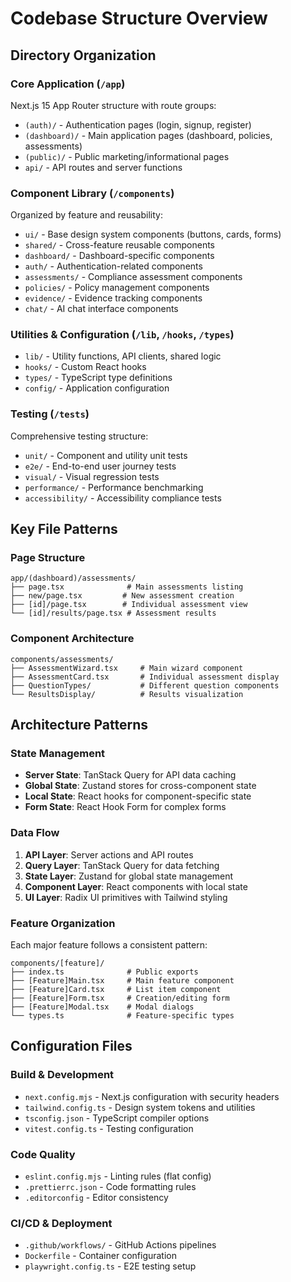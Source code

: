 # Codebase Structure Overview

## Directory Organization

### Core Application (`/app`)

Next.js 15 App Router structure with route groups:

- `(auth)/` - Authentication pages (login, signup, register)
- `(dashboard)/` - Main application pages (dashboard, policies, assessments)
- `(public)/` - Public marketing/informational pages
- `api/` - API routes and server functions

### Component Library (`/components`)

Organized by feature and reusability:

- `ui/` - Base design system components (buttons, cards, forms)
- `shared/` - Cross-feature reusable components
- `dashboard/` - Dashboard-specific components
- `auth/` - Authentication-related components
- `assessments/` - Compliance assessment components
- `policies/` - Policy management components
- `evidence/` - Evidence tracking components
- `chat/` - AI chat interface components

### Utilities & Configuration (`/lib`, `/hooks`, `/types`)

- `lib/` - Utility functions, API clients, shared logic
- `hooks/` - Custom React hooks
- `types/` - TypeScript type definitions
- `config/` - Application configuration

### Testing (`/tests`)

Comprehensive testing structure:

- `unit/` - Component and utility unit tests
- `e2e/` - End-to-end user journey tests
- `visual/` - Visual regression tests
- `performance/` - Performance benchmarking
- `accessibility/` - Accessibility compliance tests

## Key File Patterns

### Page Structure

```
app/(dashboard)/assessments/
├── page.tsx              # Main assessments listing
├── new/page.tsx         # New assessment creation
├── [id]/page.tsx        # Individual assessment view
└── [id]/results/page.tsx # Assessment results
```

### Component Architecture

```
components/assessments/
├── AssessmentWizard.tsx     # Main wizard component
├── AssessmentCard.tsx       # Individual assessment display
├── QuestionTypes/           # Different question components
└── ResultsDisplay/          # Results visualization
```

## Architecture Patterns

### State Management

- **Server State**: TanStack Query for API data caching
- **Global State**: Zustand stores for cross-component state
- **Local State**: React hooks for component-specific state
- **Form State**: React Hook Form for complex forms

### Data Flow

1. **API Layer**: Server actions and API routes
2. **Query Layer**: TanStack Query for data fetching
3. **State Layer**: Zustand for global state management
4. **Component Layer**: React components with local state
5. **UI Layer**: Radix UI primitives with Tailwind styling

### Feature Organization

Each major feature follows a consistent pattern:

```
components/[feature]/
├── index.ts              # Public exports
├── [Feature]Main.tsx     # Main feature component
├── [Feature]Card.tsx     # List item component
├── [Feature]Form.tsx     # Creation/editing form
├── [Feature]Modal.tsx    # Modal dialogs
└── types.ts              # Feature-specific types
```

## Configuration Files

### Build & Development

- `next.config.mjs` - Next.js configuration with security headers
- `tailwind.config.ts` - Design system tokens and utilities
- `tsconfig.json` - TypeScript compiler options
- `vitest.config.ts` - Testing configuration

### Code Quality

- `eslint.config.mjs` - Linting rules (flat config)
- `.prettierrc.json` - Code formatting rules
- `.editorconfig` - Editor consistency

### CI/CD & Deployment

- `.github/workflows/` - GitHub Actions pipelines
- `Dockerfile` - Container configuration
- `playwright.config.ts` - E2E testing setup
